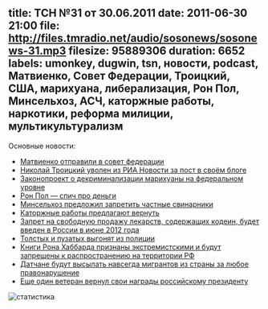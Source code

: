 title: ТСН №31 от 30.06.2011
date: 2011-06-30 21:00
file: http://files.tmradio.net/audio/sosonews/sosonews-31.mp3
filesize: 95889306
duration: 6652
labels: umonkey, dugwin, tsn, новости, podcast, Матвиенко, Совет Федерации, Троицкий, США, марихуана, либерализация, Рон Пол, Минсельхоз, АСЧ, каторжные работы, наркотики, реформа милиции, мультикультурализм
---
Основные новости:

- [Матвиенко отправили в совет федерации](http://txt.newsru.com/russia/29jun2011/matvienko_2.html)
- [Николай Троицкий уволен из РИА Новости за пост в своём блоге](http://txt.newsru.com/russia/30jun2011/troitsky.html)
- [Законопроект о декриминализации марихуаны на федеральном уровне](http://latimesblogs.latimes.com/washington/2011/06/marijuana-bill-officially-introduced-to-congress-by-ron-paul-barney-frank.html)
- [Рон Пол — спич про деньги](http://www.youtube.com/watch?v=T4v1nQQgYIw)
- [Минсельхоз предложил запретить частные свинарники](http://lenta.ru/news/2011/06/27/swines/)
- [Каторжные работы предлагают вернуть](http://top.rbc.ru/society/02/06/2011/598548.shtml)
- [Запрет на свободную продажу лекарств, содержащих кодеин, будет введен в России в июне 2012 года](http://www.gazeta.ru/social/2011/06/23/3673229.shtml)
- [Толстых и пузатых выгонят из полиции](http://top.rbc.ru/society/30/06/2011/603121.shtml)
- [Книги Рона Хаббарда признаны экстремистскими и будут запрещены к распространению на территории РФ](http://www.genproc.gov.ru/news/news-72454/?print=1)
- [Датчане будут высылать навсегда мигрантов из страны за любое правонарушение](http://www.nr2.ru/inworld/337138.html/print/)
- [Еще один ветеран вернул свои награды российскому президенту](http://www.echo.msk.ru/news/787999-echo.html)

![статистика](http://files.tmradio.net/audio/sosonews/sosonews-31.png)
